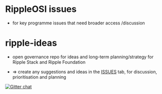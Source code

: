 # RippleOSI issues

* for key programme issues that need broader access /discussion


# ripple-ideas

* open governance repo for ideas and long-term planning/strategy for Ripple Stack and Ripple Foundation

* => create any suggestions and ideas in the [ISSUES](https://github.com/pacharanero/ripple-ideas/issues) tab, for discussion, prioritisation and planning


[![Gitter chat](https://badges.gitter.im/gitterHQ/gitter.png)](https://gitter.im/Ripple-Foundation/General)
